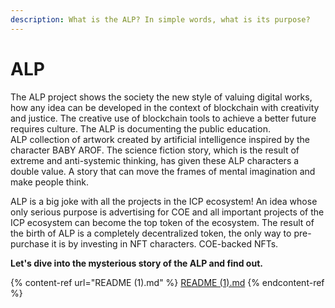 ```yaml
---
description: What is the ALP? In simple words, what is its purpose?
---
```


# ALP

The ALP project shows the society the new style of valuing digital works, how any idea can be developed in the context of blockchain with creativity and justice. The creative use of blockchain tools to achieve a better future requires culture. The ALP is documenting the public education.\
ALP collection of artwork created by artificial intelligence inspired by the character BABY AROF. The science fiction story, which is the result of extreme and anti-systemic thinking, has given these ALP characters a double value. A story that can move the frames of mental imagination and make people think.

ALP is a big joke with all the projects in the ICP ecosystem! An idea whose only serious purpose is advertising for COE and all important projects of the ICP ecosystem can become the top token of the ecosystem. The result of the birth of ALP is a completely decentralized token, the only way to pre-purchase it is by investing in NFT characters. COE-backed NFTs.

**Let's dive into the mysterious story of the ALP and find out.**

{% content-ref url="README (1).md" %}
[README (1).md](<README (1).md>)
{% endcontent-ref %}
